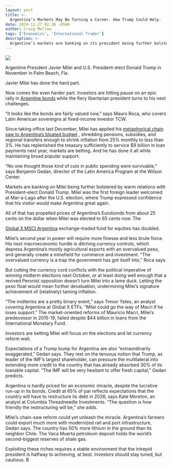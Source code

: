 ```yaml
---
layout: post
title: >-
  Argentina’s Markets May Be Turning a Corner. How Trump Could Help.
date: 2024-11-27 02:30 -0500
author: Craig Mellow
tags: ['Economics', 'International Trader']
description: >-
  Argentina’s markets are banking on its president being further bolstered by warm relations with U.S. President-elect Donald Trump.
---
```





 


 





![](https://images.barrons.com/im-72437038?width=548&height=365)


Argentine President Javier Milei and U.S. President-elect Donald Trump in November in Palm Beach, Fla.











Javier Milei has done the hard part. 


Now comes the even harder part. Investors are hitting pause on an epic rally in
[Argentine bonds](https://www.barrons.com/articles/argentinas-bonds-climb-on-presidents-reforms-3aaeb24f?mod=Searchresults&mod=article_inline)
while the fiery libertarian president turns to his next challenges.


“It looks like the bonds are fairly valued now,” says Mauro Roca, who covers Latin American sovereigns at fixed-income investor TCW. 


 Since taking office last December, Milei has applied his
[metaphorical chain saw to Argentina’s bloated budget](https://www.barrons.com/articles/argentina-is-taking-a-chain-saw-to-its-economy-investors-love-it-448487ac?mod=Searchresults&mod=article_inline)
, shredding pensions, subsidies, and regional transfers enough to shrink inflation from 25% monthly to less than 3%. He has replenished the treasury sufficiently to service \$9 billion in loan payments next year, markets are betting. And he has done it all while maintaining broad popular support.


“No one thought those kind of cuts in public spending were survivable,” says Benjamin Gedan, director of the Latin America Program at the Wilson Center. 


Markets are banking on Milei being further bolstered by warm relations with President-elect Donald Trump. Milei was the first foreign leader welcomed at Mar-a-Lago after the U.S. election, where Trump expressed confidence that his visitor would make Argentina great again. 


All of that has propelled prices of Argentina’s Eurobonds from about 25 cents on the dollar when Milei was elected to 65 cents now. The

[Global X MSCI Argentina](https://www.barrons.com/market-data/funds/argt?mod=article_chiclet)
exchange-traded fund for equities has doubled.


Milei’s second year in power will require more finesse and less brute force. His next macroeconomic hurdle is ditching currency controls, which depress Argentina’s mostly agricultural exports with an overvalued peso, and generally create a minefield for commerce and investment. “The overvalued currency is a trap the government has got itself into,” Roca says. 


But cutting the currency cord conflicts with the political imperative of winning midterm elections next October, or at least doing well enough that a revived Peronist opposition doesn’t turn Milei into a lame duck. Letting the peso float would mean further devaluation, undermining Milei’s signature achievement of (relatively) taming inflation. 


“The midterms are a pretty binary event,” says Trevor Yates, an analyst covering Argentina at Global X ETFs. “Milei could go the way of Macri if he loses support.” The market-oriented reforms of Mauricio Macri, Milei’s predecessor in 2015-19, failed despite \$44 billion in loans from the International Monetary Fund. 


Investors are betting Milei will focus on the elections and let currency reform wait. 


Expectations of a Trump bump for Argentina are also “extraordinarily exaggerated,” Gedan says. They rest on the tenuous notion that Trump, as leader of the IMF’s largest shareholder, can pressure the multilateral into extending more credit to the country that has already absorbed 30% of its loanable capital. “The IMF will be very hesitant to offer fresh capital,” Gedan predicts.


Argentina is hardly priced for an economic miracle, despite the lucrative run-up in its bonds. Credit at 65% of par reflects expectations that the country will have to restructure its debt in 2026, says Kate Moreton, an analyst at Columbia Threadneedle Investments. “The question is how friendly the restructuring will be,” she adds. 


Milei’s chain-saw reform could yet unleash the miracle. Argentina’s farmers could export much more with modernized rail and port infrastructure, Gedan says. The country has 50% more lithium in the ground than its neighbor Chile. The Vaca Muerta petroleum deposit holds the world’s second-biggest reserves of shale gas. 


Exploiting these riches requires a stable environment that the intrepid president is halfway to achieving, at best. Investors should stay tuned, but cautious. B









